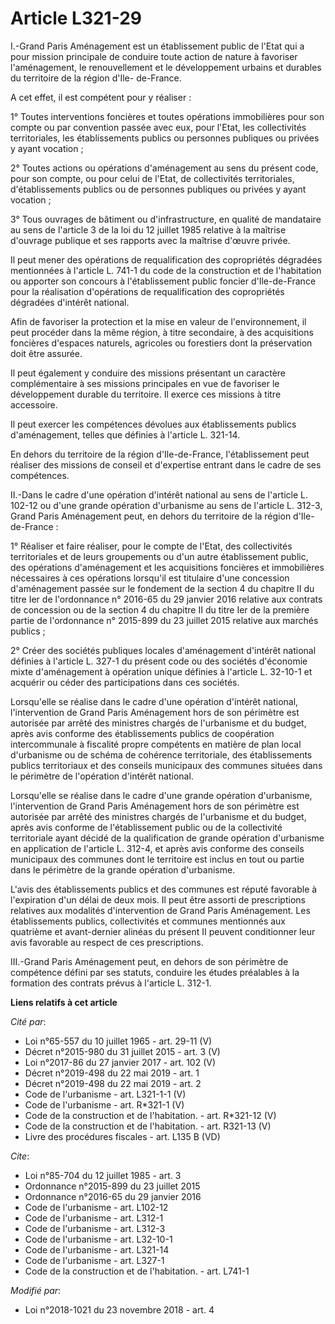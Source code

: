# Article L321-29

I.-Grand Paris Aménagement est un établissement public de l'Etat qui a pour mission principale de conduire toute action de
nature à favoriser l'aménagement, le renouvellement et le développement urbains et durables du territoire de la région d'Ile-
de-France. 

A cet effet, il est compétent pour y réaliser : 

1° Toutes interventions foncières et toutes opérations immobilières pour son compte ou par convention passée avec eux, pour
l'Etat, les collectivités territoriales, les établissements publics ou personnes publiques ou privées y ayant vocation ; 

2° Toutes actions ou opérations d'aménagement au sens du présent code, pour son compte, ou pour celui de l'Etat, de
collectivités territoriales, d'établissements publics ou de personnes publiques ou privées y ayant vocation ; 

3° Tous ouvrages de bâtiment ou d'infrastructure, en qualité de mandataire au sens de l'article 3 de la loi du 12 juillet
1985 relative à la maîtrise d'ouvrage publique et ses rapports avec la maîtrise d'œuvre privée. 

Il peut mener des opérations de requalification des copropriétés dégradées mentionnées à l'article L. 741-1 du code de la
construction et de l'habitation ou apporter son concours à l'établissement public foncier d'Ile-de-France pour la réalisation
d'opérations de requalification des copropriétés dégradées d'intérêt national. 

Afin de favoriser la protection et la mise en valeur de l'environnement, il peut procéder dans la même région, à titre
secondaire, à des acquisitions foncières d'espaces naturels, agricoles ou forestiers dont la préservation doit être assurée. 

Il peut également y conduire des missions présentant un caractère complémentaire à ses missions principales en vue de
favoriser le développement durable du territoire. Il exerce ces missions à titre accessoire. 

Il peut exercer les compétences dévolues aux établissements publics d'aménagement, telles que définies à l'article L.
321-14. 

En dehors du territoire de la région d'Ile-de-France, l'établissement peut réaliser des missions de conseil et d'expertise
entrant dans le cadre de ses compétences. 

II.-Dans le cadre d'une opération d'intérêt national au sens de l'article L. 102-12 ou d'une grande opération d'urbanisme au
sens de l'article L. 312-3, Grand Paris Aménagement peut, en dehors du territoire de la région d'Ile-de-France : 

1° Réaliser et faire réaliser, pour le compte de l'Etat, des collectivités territoriales et de leurs groupements ou d'un
autre établissement public, des opérations d'aménagement et les acquisitions foncières et immobilières nécessaires à ces
opérations lorsqu'il est titulaire d'une concession d'aménagement passée sur le fondement de la section 4 du chapitre II du
titre Ier de l'ordonnance n° 2016-65 du 29 janvier 2016 relative aux contrats de concession ou de la section 4 du chapitre II
du titre Ier de la première partie de l'ordonnance n° 2015-899 du 23 juillet 2015 relative aux marchés publics ; 

2° Créer des sociétés publiques locales d'aménagement d'intérêt national définies à l'article L. 327-1 du présent code ou des
sociétés d'économie mixte d'aménagement à opération unique définies à l'article L. 32-10-1 et acquérir ou céder des
participations dans ces sociétés. 

Lorsqu'elle se réalise dans le cadre d'une opération d'intérêt national, l'intervention de Grand Paris Aménagement hors de
son périmètre est autorisée par arrêté des ministres chargés de l'urbanisme et du budget, après avis conforme des
établissements publics de coopération intercommunale à fiscalité propre compétents en matière de plan local d'urbanisme ou de
schéma de cohérence territoriale, des établissements publics territoriaux et des conseils municipaux des communes situées
dans le périmètre de l'opération d'intérêt national. 

Lorsqu'elle se réalise dans le cadre d'une grande opération d'urbanisme, l'intervention de Grand Paris Aménagement hors de
son périmètre est autorisée par arrêté des ministres chargés de l'urbanisme et du budget, après avis conforme de
l'établissement public ou de la collectivité territoriale ayant décidé de la qualification de grande opération d'urbanisme en
application de l'article L. 312-4, et après avis conforme des conseils municipaux des communes dont le territoire est inclus
en tout ou partie dans le périmètre de la grande opération d'urbanisme. 

L'avis des établissements publics et des communes est réputé favorable à l'expiration d'un délai de deux mois. Il peut être
assorti de prescriptions relatives aux modalités d'intervention de Grand Paris Aménagement. Les établissements publics,
collectivités et communes mentionnés aux quatrième et avant-dernier alinéas du présent II peuvent conditionner leur avis
favorable au respect de ces prescriptions. 

III.-Grand Paris Aménagement peut, en dehors de son périmètre de compétence défini par ses statuts, conduire les études
préalables à la formation des contrats prévus à l'article L. 312-1.

**Liens relatifs à cet article**

_Cité par_:

  - Loi n°65-557 du 10 juillet 1965 - art. 29-11 (V)
  - Décret n°2015-980 du 31 juillet 2015 - art. 3 (V)
  - Loi n°2017-86 du 27 janvier 2017 - art. 102 (V)
  - Décret n°2019-498 du 22 mai 2019 - art. 1
  - Décret n°2019-498 du 22 mai 2019 - art. 2
  - Code de l'urbanisme - art. L321-1-1 (V)
  - Code de l'urbanisme - art. R*321-1 (V)
  - Code de la construction et de l'habitation. - art. R*321-12 (V)
  - Code de la construction et de l'habitation. - art. R321-13 (V)
  - Livre des procédures fiscales - art. L135 B (VD)

_Cite_:

  - Loi n°85-704 du 12 juillet 1985 - art. 3
  - Ordonnance n°2015-899 du 23 juillet 2015
  - Ordonnance n°2016-65 du 29 janvier 2016
  - Code de l'urbanisme - art. L102-12
  - Code de l'urbanisme - art. L312-1
  - Code de l'urbanisme - art. L312-3
  - Code de l'urbanisme - art. L32-10-1
  - Code de l'urbanisme - art. L321-14
  - Code de l'urbanisme - art. L327-1
  - Code de la construction et de l'habitation. - art. L741-1

_Modifié par_:

  - Loi n°2018-1021 du 23 novembre 2018 - art. 4
